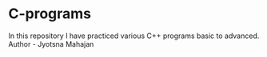 # C-programs
In this repository I have practiced various C++ programs basic to advanced. 
<br>
Author - Jyotsna Mahajan
